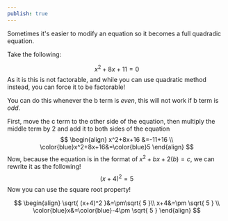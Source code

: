 ```yaml
---
publish: true
---
```


Sometimes it's easier to modify an equation so it becomes a full quadradic equation.

Take the following:

$$
x^2+8x+11=0
$$
As it is this is not factorable, and while you can use quadratic method instead, you can force it to be factorable!

You can do this whenever the b term is *even*, this will not work if b term is *odd*.

First, move the c term to the other side of the equation, then multiply the middle term by 2 and add it to both sides of the equation
$$
\begin{align}
x^2+8x+16 &=-11+16  \\
\color{blue}x^2+8x+16&=\color{blue}5
\end{align}
$$
Now, because the equation is in the format of $x^2+bx+2(b)=c$, we can rewrite it as the following!
$$
(x+4)^2=5
$$
Now you can use the square root property!

$$
\begin{align}
\sqrt{ (x+4)^2 }&=\pm\sqrt{ 5 }\\
x+4&=\pm \sqrt{ 5 } \\
\color{blue}x&=\color{blue}-4\pm \sqrt{ 5 }
\end{align}
$$